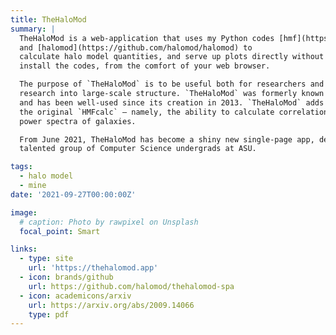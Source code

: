```yaml
---
title: TheHaloMod
summary: |
  TheHaloMod is a web-application that uses my Python codes [hmf](https://gitub.com/halomod/hmf) 
  and [halomod](https://github.com/halomod/halomod) to 
  calculate halo model quantities, and serve up plots directly without ever having to 
  install the codes, from the comfort of your web browser.

  The purpose of `TheHaloMod` is to be useful both for researchers and also students approaching
  research into large-scale structure. `TheHaloMod` was formerly known as `HMFcalc`, 
  and has been well-used since its creation in 2013. `TheHaloMod` adds extra goodies to 
  the original `HMFcalc` — namely, the ability to calculate correlation functions and 
  power spectra of galaxies.

  From June 2021, TheHaloMod has become a shiny new single-page app, developed by a very
  talented group of Computer Science undergrads at ASU.

tags:
  - halo model
  - mine
date: '2021-09-27T00:00:00Z'

image:
  # caption: Photo by rawpixel on Unsplash
  focal_point: Smart

links:
  - type: site
    url: 'https://thehalomod.app'
  - icon: brands/github
    url: https://github.com/halomod/thehalomod-spa
  - icon: academicons/arxiv
    url: https://arxiv.org/abs/2009.14066
    type: pdf
---
```



